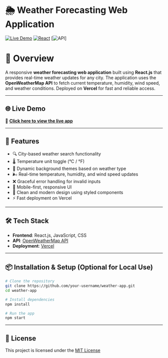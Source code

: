 
# 🌦️ Weather Forecasting Web Application

[![Live Demo](https://img.shields.io/badge/View-Live%20Demo-blue?style=for-the-badge\&logo=vercel)](https://weather-app-e769.vercel.app)
[![React](https://img.shields.io/badge/React.js-Weather%20App-61DAFB?style=for-the-badge\&logo=react)](https://reactjs.org)
\[![API](https://img.shields.io/badge/API-OpenWeatherMap-orange?style=for-the-badge\&logo=openweathermap)]

 # 📌 Overview

A responsive **weather forecasting web application** built using **React.js** that provides real-time weather updates for any city. The application uses the **OpenWeatherMap API** to fetch current temperature, humidity, wind speed, and weather conditions. Deployed on **Vercel** for fast and reliable access.

---

## 🌐 Live Demo

🔗 **[Click here to view the live app](https://weather-app-e769.vercel.app)**

---

## 🚀 Features

* 🔍 City-based weather search functionality
* 🌡️ Temperature unit toggle (°C / °F)
* 🎨 Dynamic background themes based on weather type
* 🌬️ Real-time temperature, humidity, and wind speed updates
* ❌ Graceful error handling for invalid inputs
* 📱 Mobile-first, responsive UI
* 💅 Clean and modern design using styled components
* ⚡ Fast deployment on Vercel

---

## 🛠 Tech Stack

* **Frontend**: React.js, JavaScript, CSS
* **API**: [OpenWeatherMap API](https://openweathermap.org/api)
* **Deployment**: [Vercel](https://vercel.com)

---


## 📦 Installation & Setup (Optional for Local Use)

```bash
# Clone the repository
git clone https://github.com/your-username/weather-app.git
cd weather-app

# Install dependencies
npm install

# Run the app
npm start
```



---

## 📄 License

This project is licensed under the [MIT License](LICENSE)

